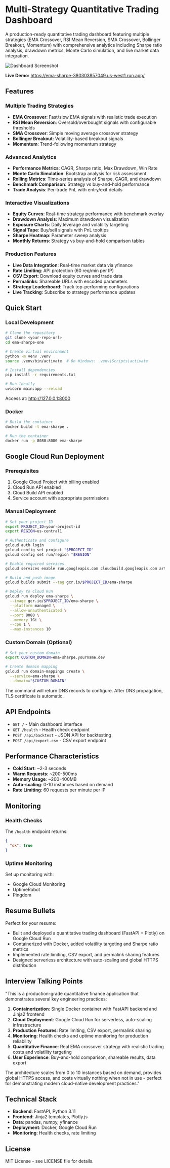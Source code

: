 # Multi-Strategy Quantitative Trading Dashboard

A production-ready quantitative trading dashboard featuring multiple strategies (EMA Crossover, RSI Mean Reversion, SMA Crossover, Bollinger Breakout, Momentum) with comprehensive analytics including Sharpe ratio analysis, drawdown metrics, Monte Carlo simulation, and live market data integration.

![Dashboard Screenshot](screenshot.png)

**Live Demo:** https://ema-sharpe-380303857049.us-west1.run.app/

## Features

### Multiple Trading Strategies
- **EMA Crossover**: Fast/slow EMA signals with realistic trade execution
- **RSI Mean Reversion**: Oversold/overbought signals with configurable thresholds
- **SMA Crossover**: Simple moving average crossover strategy
- **Bollinger Breakout**: Volatility-based breakout signals
- **Momentum**: Trend-following momentum strategy

### Advanced Analytics
- **Performance Metrics**: CAGR, Sharpe ratio, Max Drawdown, Win Rate
- **Monte Carlo Simulation**: Bootstrap analysis for risk assessment
- **Rolling Metrics**: Time-series analysis of Sharpe, CAGR, and drawdown
- **Benchmark Comparison**: Strategy vs buy-and-hold performance
- **Trade Analysis**: Per-trade PnL with entry/exit details

### Interactive Visualizations
- **Equity Curves**: Real-time strategy performance with benchmark overlay
- **Drawdown Analysis**: Maximum drawdown visualization
- **Exposure Charts**: Daily leverage and volatility targeting
- **Signal Tape**: Buy/sell signals with PnL tooltips
- **Sharpe Heatmap**: Parameter sweep analysis
- **Monthly Returns**: Strategy vs buy-and-hold comparison tables

### Production Features
- **Live Data Integration**: Real-time market data via yfinance
- **Rate Limiting**: API protection (60 req/min per IP)
- **CSV Export**: Download equity curves and trade data
- **Permalinks**: Shareable URLs with encoded parameters
- **Strategy Leaderboard**: Track top-performing configurations
- **Live Tracking**: Subscribe to strategy performance updates

## Quick Start

### Local Development

```bash
# Clone the repository
git clone <your-repo-url>
cd ema-sharpe-one

# Create virtual environment
python -m venv .venv
source .venv/bin/activate  # On Windows: .venv\Scripts\activate

# Install dependencies
pip install -r requirements.txt

# Run locally
uvicorn main:app --reload
```

Access at: http://127.0.0.1:8000

### Docker

```bash
# Build the container
docker build -t ema-sharpe .

# Run the container
docker run -p 8080:8080 ema-sharpe
```

## Google Cloud Run Deployment

### Prerequisites

1. Google Cloud Project with billing enabled
2. Cloud Run API enabled
3. Cloud Build API enabled
4. Service account with appropriate permissions

### Manual Deployment

```bash
# Set your project ID
export PROJECT_ID=your-project-id
export REGION=us-central1

# Authenticate and configure
gcloud auth login
gcloud config set project "$PROJECT_ID"
gcloud config set run/region "$REGION"

# Enable required services
gcloud services enable run.googleapis.com cloudbuild.googleapis.com artifactregistry.googleapis.com

# Build and push image
gcloud builds submit --tag gcr.io/$PROJECT_ID/ema-sharpe

# Deploy to Cloud Run
gcloud run deploy ema-sharpe \
  --image gcr.io/$PROJECT_ID/ema-sharpe \
  --platform managed \
  --allow-unauthenticated \
  --port 8080 \
  --memory 1Gi \
  --cpu 1 \
  --max-instances 10
```

### Custom Domain (Optional)

```bash
# Set your custom domain
export CUSTOM_DOMAIN=ema-sharpe.yourname.dev

# Create domain mapping
gcloud run domain-mappings create \
  --service=ema-sharpe \
  --domain="$CUSTOM_DOMAIN"
```

The command will return DNS records to configure. After DNS propagation, TLS certificate is automatic.

## API Endpoints

- `GET /` - Main dashboard interface
- `GET /health` - Health check endpoint
- `POST /api/backtest` - JSON API for backtesting
- `POST /api/export.csv` - CSV export endpoint

## Performance Characteristics

- **Cold Start**: ~2-3 seconds
- **Warm Requests**: ~200-500ms
- **Memory Usage**: ~200-400MB
- **Auto-scaling**: 0-10 instances based on demand
- **Rate Limiting**: 60 requests per minute per IP

## Monitoring

### Health Checks

The `/health` endpoint returns:
```json
{
  "ok": true
}
```

### Uptime Monitoring

Set up monitoring with:
- Google Cloud Monitoring
- UptimeRobot
- Pingdom

## Resume Bullets

Perfect for your resume:

- Built and deployed a quantitative trading dashboard (FastAPI + Plotly) on Google Cloud Run
- Containerized with Docker, added volatility targeting and Sharpe ratio metrics
- Implemented rate limiting, CSV export, and permalink sharing features
- Designed serverless architecture with auto-scaling and global HTTPS distribution

## Interview Talking Points

"This is a production-grade quantitative finance application that demonstrates several key engineering practices:

1. **Containerization**: Single Docker container with FastAPI backend and Jinja2 frontend
2. **Cloud Deployment**: Google Cloud Run for serverless, auto-scaling infrastructure
3. **Production Features**: Rate limiting, CSV export, permalink sharing
4. **Monitoring**: Health checks and uptime monitoring for production reliability
5. **Quantitative Finance**: Real EMA crossover strategy with realistic trading costs and volatility targeting
6. **User Experience**: Buy-and-hold comparison, shareable results, data export

The architecture scales from 0 to 10 instances based on demand, provides global HTTPS access, and costs virtually nothing when not in use - perfect for demonstrating modern cloud-native development practices."

## Technical Stack

- **Backend**: FastAPI, Python 3.11
- **Frontend**: Jinja2 templates, Plotly.js
- **Data**: pandas, numpy, yfinance
- **Deployment**: Docker, Google Cloud Run
- **Monitoring**: Health checks, rate limiting

## License

MIT License - see LICENSE file for details.